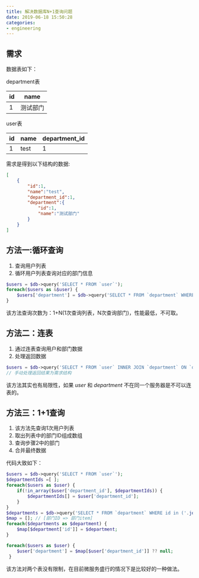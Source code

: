 ```yaml
---
title: 解决数据库N+1查询问题
date: 2019-06-18 15:50:28
categories:
- engineering
---
```


## 需求
数据表如下：

department表
  
  |id|name|
  |--|--|
  |1|测试部门|

 user表
 
  |id|name|department_id|
  |--|--|--|
  |1|test|1|

需求是得到以下结构的数据:

```json
[
    {
        "id":1,
        "name":"test",
        "department_id":1,
        "department":{
            "id":1,
            "name":"测试部门"
        }
    }
]
```

## 方法一:循环查询

1. 查询用户列表
2. 循环用户列表查询对应的部门信息

```php
$users = $db->query('SELECT * FROM `user`');
foreach($users as &$user) {
    $users['department'] = $db->query('SELECT * FROM `department` WHERE `id` = '.$user['department_id']);
}
```

该方法查询次数为：1+N(1次查询列表，N次查询部门)，性能最低，不可取。

## 方法二：连表

1. 通过连表查询用户和部门数据
2. 处理返回数据

```php
$users = $db->query('SELECT * FROM `user` INNER JOIN `department` ON `department`.`id` = `user`.`department_id`');
// 手动处理返回结果为需求结构
```

该方法其实也有局限性，如果 *user* 和 *department* 不在同一个服务器是不可以连表的。

## 方法三：1+1查询

1. 该方法先查询1次用户列表
2. 取出列表中的部门ID组成数组
3. 查询步骤2中的部门
4. 合并最终数据

代码大致如下：

```php
$users = $db->query('SELECT * FROM `user`');
$departmentIds =[ ];
foreach($users as $user) {
    if(!in_array($user['department_id'], $departmentIds)) {
        $departmentIds[] = $user['department_id'];
    }
}
$departments = $db->query('SELECT * FROM `department` WHERE id in ('.join(',',$department_id).')');
$map = []; // [部门ID => 部门item]
foreach($departments as $department) {
    $map[$department['id']] = $department;
}

foreach($users as $user) {
    $user['department'] = $map[$user['department_id']] ?? null;
 }
```

该方法对两个表没有限制，在目前微服务盛行的情况下是比较好的一种做法。